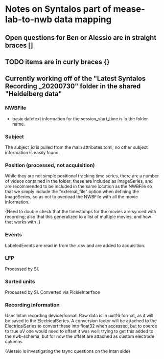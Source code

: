 # Notes on Syntalos part of mease-lab-to-nwb data mapping
## Open questions for Ben or Alessio are in straight braces []
## TODO items are in curly braces {}
## Currently working off of the "Latest Syntalos Recording _20200730" folder in the shared "Heidelberg data"

### NWBFile
* basic datetext information for the session_start_time is in the folder name.


### Subject
The subject_id is pulled from the main attributes.toml; no other subject information is easily found.


### Position (processed, not acquisition)
While they are not simple positional tracking time series, there are a number of videos contained in the folder; these are included as ImageSeries, and are recommended to be included in the same location as the NWBFile so that we simply include the "external_file" option when defining the ImageSeries, so as not to overload the NWBFile with all the movie information.

{Need to double check that the timestamps for the movies are synced with recording; also that this generalized to a list of multiple movies, and how that works with .}


### Events
LabeledEvents are read in from the .csv and are added to acquisition.


### LFP
Processed by SI.


### Sorted units
Processed by SI. Converted via PickleInterface


### Recording information
Uses Intan recording device/format. Raw data is in uint16 format, as it will be saved to the ElectricalSeries. A conversion factor will be attached to the ElectricalSeries to convert these into float32 when accessed, but to coerce to true uV one would need to offset it was well; trying to get this added to the nwb-schema, but for now the offset are attached as custom electrode columns.

{Alessio is investigating the tsync questions on the Intan side}
